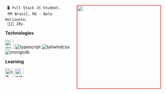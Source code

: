 ##

<img align="right" width="270" style="border: 1px solid red;" src="https://github-readme-stats.vercel.app/api/top-langs/?username=alexsandersilv&text_color=2e7fec&bg_color=00000000&hide_border=false" />
  
```
 🖥️ Full Stack JS Student.
 🗺️ Brasil, MG - Belo Horizonte.
 🧑🏽‍🚀 20y.
``` 

**Technologies**
<div>
 <img widht="80" height="28" src="https://img.shields.io/badge/Next-black?style=for-the-badge&logo=next.js&logoColor=white" alt="next js" />
 <img widht="80" src="https://img.shields.io/badge/typescript-%23007ACC.svg?style=for-the-badge&logo=typescript&logoColor=white" alt="typescript" />
 <img widht="80" src="https://img.shields.io/badge/tailwindcss-%2338B2AC.svg?style=for-the-badge&logo=tailwind-css&logoColor=white" alt="tailwindcss" />
 <img widht="80" src="https://img.shields.io/badge/MongoDB-%234ea94b.svg?style=for-the-badge&logo=mongodb&logoColor=white" alt="mongodb" />
  <!--
 <img width="80" height="28" src="https://img.shields.io/badge/-jest-%23C21325?style=for-the-badge&logo=jest&logoColor=white" alt="jest" />
  -->
<div>
 
**Learning**
<div>
   <img widht="80" height="28" src="https://img.shields.io/badge/c%23-%23239120.svg?style=for-the-badge&logo=c-sharp&logoColor=white" alt="c#" />
   <img widht="80" height="28" src="https://img.shields.io/badge/.NET-5C2D91?style=for-the-badge&logo=.net&logoColor=white" alt=".net" />
</div>
